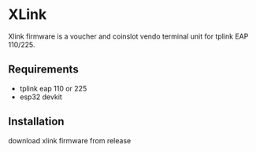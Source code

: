 # XLink
Xlink firmware is a voucher and coinslot vendo terminal unit for tplink EAP 110/225.

## Requirements
- tplink eap 110 or 225
- esp32 devkit

## Installation
download xlink firmware from release
